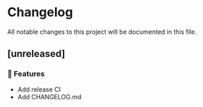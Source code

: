 # Changelog

All notable changes to this project will be documented in this file.

## [unreleased]

### 🚀 Features

- Add release CI
- Add CHANGELOG.md

<!-- generated by git-cliff -->
